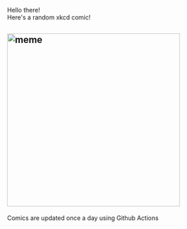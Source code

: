 Hello there! <br>Here's a random xkcd comic!<br>
## <img src="https://imgs.xkcd.com/comics/oxidation.png" alt="meme" width="400"/><br>
Comics are updated once a day using Github Actions